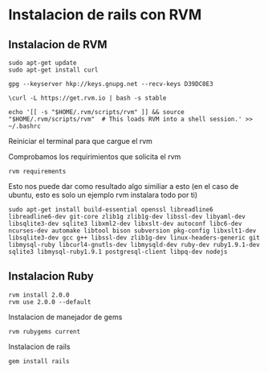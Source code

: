 Instalacion de rails con RVM
============================

## Instalacion de RVM

    sudo apt-get update
    sudo apt-get install curl

    gpg --keyserver hkp://keys.gnupg.net --recv-keys D39DC0E3
    
    \curl -L https://get.rvm.io | bash -s stable
    
    echo '[[ -s "$HOME/.rvm/scripts/rvm" ]] && source "$HOME/.rvm/scripts/rvm"  # This loads RVM into a shell session.' >> ~/.bashrc

Reiniciar el terminal para que cargue el rvm

Comprobamos los requirimientos que solicita el rvm

    rvm requirements

Esto nos puede dar como resultado algo similiar a esto (en el caso de ubuntu, esto es solo un ejemplo rvm instalara todo por ti)

    sudo apt-get install build-essential openssl libreadline6 libreadline6-dev git-core zlib1g zlib1g-dev libssl-dev libyaml-dev libsqlite3-dev sqlite3 libxml2-dev libxslt-dev autoconf libc6-dev ncurses-dev automake libtool bison subversion pkg-config libxslt1-dev libsqlite3-dev gcc g++ libssl-dev zlib1g-dev linux-headers-generic git libmysql-ruby libcurl4-gnutls-dev libmysqld-dev ruby-dev ruby1.9.1-dev sqlite3 libmysql-ruby1.9.1 postgresql-client libpq-dev nodejs

## Instalacion Ruby

    rvm install 2.0.0
    rvm use 2.0.0 --default

Instalacion de manejador de gems

    rvm rubygems current

Instalacion de rails

    gem install rails
